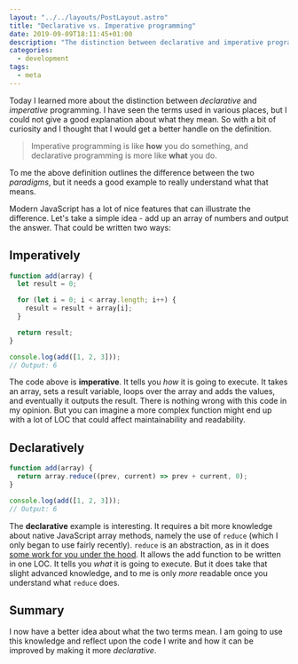 ```yaml
---
layout: "../../layouts/PostLayout.astro"
title: "Declarative vs. Imperative programming"
date: 2019-09-09T18:11:45+01:00
description: "The distinction between declarative and imperative programming"
categories:
  - development
tags:
  - meta
---
```


Today I learned more about the distinction between _declarative_ and _imperative_ programming. I have seen the terms used in various places, but I could not give a good explanation about what they mean. So with a bit of curiosity and I thought that I would get a better handle on the definition.

> Imperative programming is like **how** you do something, and declarative programming is more like **what** you do.

<!--more-->

To me the above definition outlines the difference between the two _paradigms_, but it needs a good example to really understand what that means.

Modern JavaScript has a lot of nice features that can illustrate the difference. Let's take a simple idea - add up an array of numbers and output the answer. That could be written two ways:

## Imperatively

```javascript
function add(array) {
  let result = 0;

  for (let i = 0; i < array.length; i++) {
    result = result + array[i];
  }

  return result;
}

console.log(add([1, 2, 3]));
// Output: 6
```

The code above is **imperative**. It tells you _how_ it is going to execute. It takes an array, sets a result variable, loops over the array and adds the values, and eventually it outputs the result. There is nothing wrong with this code in my opinion. But you can imagine a more complex function might end up with a lot of LOC that could affect maintainability and readability.

## Declaratively

```javascript
function add(array) {
  return array.reduce((prev, current) => prev + current, 0);
}

console.log(add([1, 2, 3]));
// Output: 6
```

The **declarative** example is interesting. It requires a bit more knowledge about native JavaScript array methods, namely the use of `reduce` (which I only began to use fairly recently). `reduce` is an abstraction, as in it does [some work for you under the hood](https://developer.mozilla.org/en-US/docs/Web/JavaScript/Reference/Global_Objects/Array/Reduce). It allows the add function to be written in one LOC. It tells you _what_ it is going to execute. But it does take that slight advanced knowledge, and to me is only _more_ readable once you understand what `reduce` does.

## Summary

I now have a better idea about what the two terms mean. I am going to use this knowledge and reflect upon the code I write and how it can be improved by making it more _declarative_.
